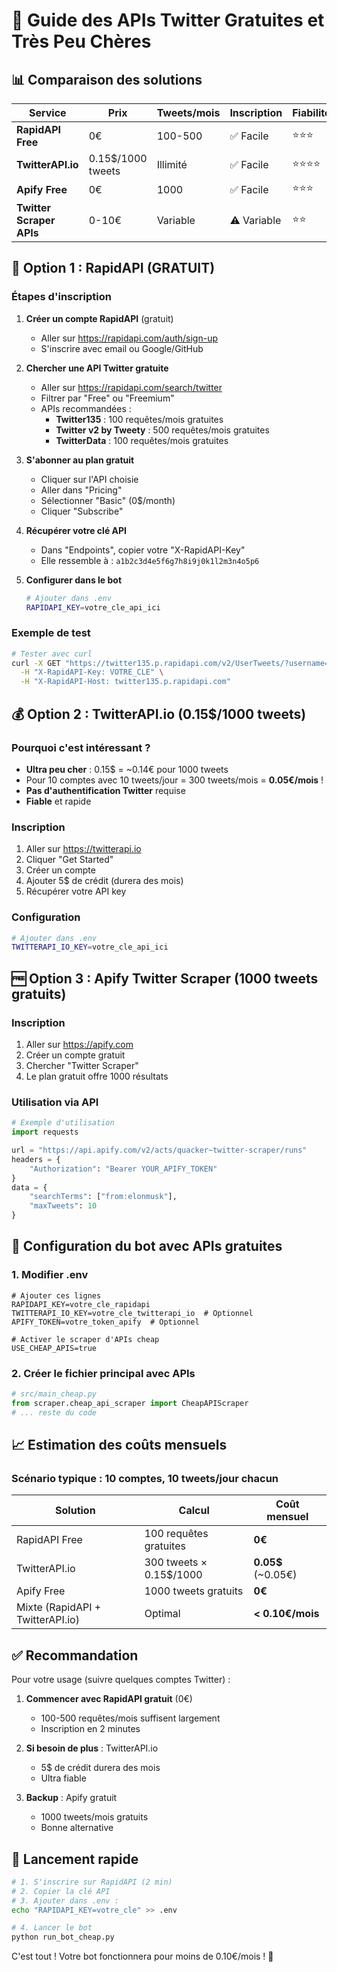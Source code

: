 # 🎯 Guide des APIs Twitter Gratuites et Très Peu Chères

## 📊 Comparaison des solutions

| Service | Prix | Tweets/mois | Inscription | Fiabilité |
|---------|------|-------------|-------------|-----------|
| **RapidAPI Free** | 0€ | 100-500 | ✅ Facile | ⭐⭐⭐ |
| **TwitterAPI.io** | 0.15$/1000 tweets | Illimité | ✅ Facile | ⭐⭐⭐⭐ |
| **Apify Free** | 0€ | 1000 | ✅ Facile | ⭐⭐⭐ |
| **Twitter Scraper APIs** | 0-10€ | Variable | ⚠️ Variable | ⭐⭐ |

## 🚀 Option 1 : RapidAPI (GRATUIT)

### Étapes d'inscription

1. **Créer un compte RapidAPI** (gratuit)
   - Aller sur https://rapidapi.com/auth/sign-up
   - S'inscrire avec email ou Google/GitHub

2. **Chercher une API Twitter gratuite**
   - Aller sur https://rapidapi.com/search/twitter
   - Filtrer par "Free" ou "Freemium"
   - APIs recommandées :
     - **Twitter135** : 100 requêtes/mois gratuites
     - **Twitter v2 by Tweety** : 500 requêtes/mois gratuites
     - **TwitterData** : 100 requêtes/mois gratuites

3. **S'abonner au plan gratuit**
   - Cliquer sur l'API choisie
   - Aller dans "Pricing"
   - Sélectionner "Basic" (0$/month)
   - Cliquer "Subscribe"

4. **Récupérer votre clé API**
   - Dans "Endpoints", copier votre "X-RapidAPI-Key"
   - Elle ressemble à : `a1b2c3d4e5f6g7h8i9j0k1l2m3n4o5p6`

5. **Configurer dans le bot**
   ```bash
   # Ajouter dans .env
   RAPIDAPI_KEY=votre_cle_api_ici
   ```

### Exemple de test
```bash
# Tester avec curl
curl -X GET "https://twitter135.p.rapidapi.com/v2/UserTweets/?username=elonmusk&count=5" \
  -H "X-RapidAPI-Key: VOTRE_CLE" \
  -H "X-RapidAPI-Host: twitter135.p.rapidapi.com"
```

## 💰 Option 2 : TwitterAPI.io (0.15$/1000 tweets)

### Pourquoi c'est intéressant ?
- **Ultra peu cher** : 0.15$ = ~0.14€ pour 1000 tweets
- Pour 10 comptes avec 10 tweets/jour = 300 tweets/mois = **0.05€/mois** !
- **Pas d'authentification Twitter** requise
- **Fiable** et rapide

### Inscription
1. Aller sur https://twitterapi.io
2. Cliquer "Get Started"
3. Créer un compte
4. Ajouter 5$ de crédit (durera des mois)
5. Récupérer votre API key

### Configuration
```bash
# Ajouter dans .env
TWITTERAPI_IO_KEY=votre_cle_api_ici
```

## 🆓 Option 3 : Apify Twitter Scraper (1000 tweets gratuits)

### Inscription
1. Aller sur https://apify.com
2. Créer un compte gratuit
3. Chercher "Twitter Scraper"
4. Le plan gratuit offre 1000 résultats

### Utilisation via API
```python
# Exemple d'utilisation
import requests

url = "https://api.apify.com/v2/acts/quacker~twitter-scraper/runs"
headers = {
    "Authorization": "Bearer YOUR_APIFY_TOKEN"
}
data = {
    "searchTerms": ["from:elonmusk"],
    "maxTweets": 10
}
```

## 🔧 Configuration du bot avec APIs gratuites

### 1. Modifier .env
```env
# Ajouter ces lignes
RAPIDAPI_KEY=votre_cle_rapidapi
TWITTERAPI_IO_KEY=votre_cle_twitterapi_io  # Optionnel
APIFY_TOKEN=votre_token_apify  # Optionnel

# Activer le scraper d'APIs cheap
USE_CHEAP_APIS=true
```

### 2. Créer le fichier principal avec APIs
```python
# src/main_cheap.py
from scraper.cheap_api_scraper import CheapAPIScraper
# ... reste du code
```

## 📈 Estimation des coûts mensuels

### Scénario typique : 10 comptes, 10 tweets/jour chacun

| Solution | Calcul | Coût mensuel |
|----------|--------|--------------|
| RapidAPI Free | 100 requêtes gratuites | **0€** |
| TwitterAPI.io | 300 tweets × 0.15$/1000 | **0.05$** (~0.05€) |
| Apify Free | 1000 tweets gratuits | **0€** |
| Mixte (RapidAPI + TwitterAPI.io) | Optimal | **< 0.10€/mois** |

## ✅ Recommandation

Pour votre usage (suivre quelques comptes Twitter) :

1. **Commencer avec RapidAPI gratuit** (0€)
   - 100-500 requêtes/mois suffisent largement
   - Inscription en 2 minutes

2. **Si besoin de plus** : TwitterAPI.io
   - 5$ de crédit durera des mois
   - Ultra fiable

3. **Backup** : Apify gratuit
   - 1000 tweets/mois gratuits
   - Bonne alternative

## 🚀 Lancement rapide

```bash
# 1. S'inscrire sur RapidAPI (2 min)
# 2. Copier la clé API
# 3. Ajouter dans .env :
echo "RAPIDAPI_KEY=votre_cle" >> .env

# 4. Lancer le bot
python run_bot_cheap.py
```

C'est tout ! Votre bot fonctionnera pour moins de 0.10€/mois ! 🎉